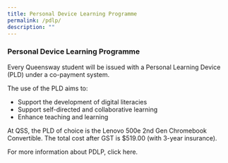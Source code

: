 ```yaml
---
title: Personal Device Learning Programme
permalink: /pdlp/
description: ""
---
```


### Personal Device Learning Programme
Every Queensway student will be issued with a Personal Learning Device (PLD) under a co-payment system.

The use of the PLD aims to:

* Support the development of digital literacies
* Support self-directed and collaborative learning
* Enhance teaching and learning

At QSS, the PLD of choice is the Lenovo 500e 2nd Gen Chromebook Convertible. The total cost after GST is $519.00 (with 3-year insurance). 

For more information about PDLP, click here.
